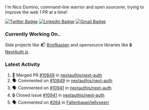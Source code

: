 
I'm Nico Domino, command-line warrior and open sourcerer, trying to improve the web 1 PR at a time!

[![Twitter Badge](https://img.shields.io/badge/-@ndom91-1ca0f1?style=flat-square&labelColor=1ca0f1&logo=twitter&logoColor=white&link=https://twitter.com/ndom91)](https://twitter.com/ndom91) [![Linkedin Badge](https://img.shields.io/badge/-ndom91-blue?style=flat-square&logo=Linkedin&logoColor=white&link=https://www.linkedin.com/in/ndom91/)](https://www.linkedin.com/in/ndom91/) [![Gmail Badge](https://img.shields.io/badge/-yo@ndo.dev-c14438?style=flat-square&logo=mail.ru&logoColor=white&link=mailto:yo@ndo.dev)](mailto:yo@ndo.dev)

### Currently Working On..

Side projects like 📬 [Briefkasten](https://briefkastenhq.com) and opensource libraries like 🔒 [NextAuth.js](https://github.com/nextauthjs/next-auth).

<!--START_SECTION_PROFILE_VIEWS:readme-info-->
<!--END_SECTION_PROFILE_VIEWS:readme-info-->

<!--START_SECTION_DAILY_COMMIT:readme-info-->
<!--END_SECTION_DAILY_COMMIT:readme-info-->

<!--START_SECTION_WEEKLY_COMMIT:readme-info-->
<!--END_SECTION_WEEKLY_COMMIT:readme-info-->

### Latest Activity

<!--START_SECTION:activity-->
1. 🎉 Merged PR [#10849](https://github.com/nextauthjs/next-auth/pull/10849) in [nextauthjs/next-auth](https://github.com/nextauthjs/next-auth)
2. 🗣 Commented on [#10849](https://github.com/nextauthjs/next-auth/pull/10849#issuecomment-2118132631) in [nextauthjs/next-auth](https://github.com/nextauthjs/next-auth)
3. 🗣 Commented on [#10941](https://github.com/nextauthjs/next-auth/issues/10941#issuecomment-2118006488) in [nextauthjs/next-auth](https://github.com/nextauthjs/next-auth)
4. 🔒 Closed issue [#10941](https://github.com/nextauthjs/next-auth/issues/10941) in [nextauthjs/next-auth](https://github.com/nextauthjs/next-auth)
5. 🗣 Commented on [#264](https://github.com/Fallenbagel/jellyseerr/issues/264#issuecomment-2117787921) in [Fallenbagel/jellyseerr](https://github.com/Fallenbagel/jellyseerr)
<!--END_SECTION:activity-->
